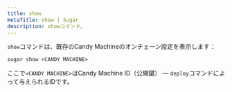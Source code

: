 ```yaml
---
title: show
metaTitle: show | Sugar
description: showコマンド。
---
```


`show`コマンドは、既存のCandy Machineのオンチェーン設定を表示します：

```
sugar show <CANDY MACHINE>
```

ここで`<CANDY MACHINE>`はCandy Machine ID（公開鍵） — `deploy`コマンドによって与えられるIDです。